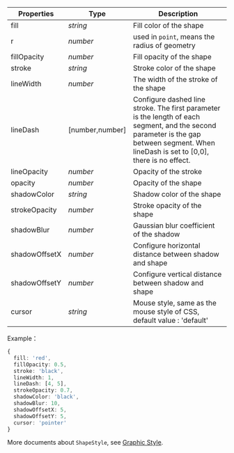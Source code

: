 <!--shape style-->

| Properties    | Type            | Description                                                                                                                                                                              |
| ------------- | --------------- | ---------------------------------------------------------------------------------------------------------------------------------------------------------------------------------------- |
| fill          | _string_        | Fill color of the shape                                                                                                                                                                  |
| r          | _number_         | used in `point`, means the radius of geometry |
| fillOpacity   | _number_        | Fill opacity of the shape                                                                                                                                                                |
| stroke        | _string_        | Stroke color of the shape                                                                                                                                                                |
| lineWidth     | _number_        | The width of the stroke of the shape                                                                                                                                                     |
| lineDash      | [number,number] | Configure dashed line stroke. The first parameter is the length of each segment, and the second parameter is the gap between segment. When lineDash is set to [0,0], there is no effect. |
| lineOpacity   | _number_        | Opacity of the stroke                                                                                                                                                                    |
| opacity       | _number_        | Opacity of the shape                                                                                                                                                                     |
| shadowColor   | _string_        | Shadow color of the shape                                                                                                                                                                |
| strokeOpacity | _number_        | Stroke opacity of the shape                                                                                                                                                              |
| shadowBlur    | _number_        | Gaussian blur coefficient of the shadow                                                                                                                                                  |
| shadowOffsetX | _number_        | Configure horizontal distance between shadow and shape                                                                                                                                   |
| shadowOffsetY | _number_        | Configure vertical distance between shadow and shape                                                                                                                                     |
| cursor        | _string_        | Mouse style, same as the mouse style of CSS, default value : 'default'                                                                                                                   |

Example：

```ts
{
  fill: 'red',
  fillOpacity: 0.5,
  stroke: 'black',
  lineWidth: 1,
  lineDash: [4, 5],
  strokeOpacity: 0.7,
  shadowColor: 'black',
  shadowBlur: 10,
  shadowOffsetX: 5,
  shadowOffsetY: 5,
  cursor: 'pointer'
}
```

More documents about `ShapeStyle`, see [Graphic Style](/en/docs/api/graphic-style).
